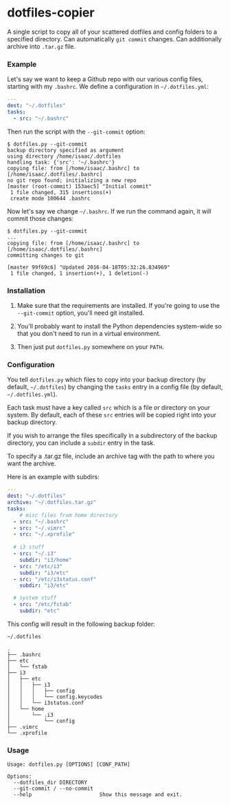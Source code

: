 # dotfiles-copier

A single script to copy all of your scattered dotfiles and
config folders to a specified directory. Can automatically
`git commit` changes. Can additionally archive into `.tar.gz` file.

### Example

Let's say we want to keep a Github repo with our various config
files, starting with my `.bashrc`. We define a configuration in
`~/.dotfiles.yml`:

```yaml
---
dest: "~/.dotfiles"
tasks:
  - src: "~/.bashrc"
```

Then run the script with the `--git-commit` option:

```
$ dotfiles.py --git-commit
backup directory specified as argument
using directory /home/isaac/.dotfiles
handling task: {'src': '~/.bashrc'}
copying file: from [/home/isaac/.bashrc] to [/home/isaac/.dotfiles/.bashrc]
no git repo found; initializing a new repo
[master (root-commit) 153aec5] "Initial commit"
 1 file changed, 315 insertions(+)
 create mode 100644 .bashrc
```

Now let's say we change `~/.bashrc`. If we run the command again,
it will commit those changes:

```
$ dotfiles.py --git-commit
...
copying file: from [/home/isaac/.bashrc] to [/home/isaac/.dotfiles/.bashrc]
committing changes to git

[master 99f69c6] "Updated 2016-04-18T05:32:26.834969"
 1 file changed, 1 insertion(+), 1 deletion(-)
```

### Installation

1. Make sure that the requirements are installed. If you're
going to use the `--git-commit` option, you'll need git installed.

2. You'll probably want to install the Python dependencies system-wide
so that you don't need to run in a virtual environment.

3. Then just put `dotfiles.py` somewhere on your `PATH`.

### Configuration

You tell `dotfiles.py` which files to copy into your backup
directory (by default, `~/.dotfiles`) by changing the `tasks`
entry in a config file (by default, `~/.dotfiles.yml`).

Each task must have a key called `src` which is a file or
directory on your system. By default, each of these `src`
entries will be copied right into your backup directory.

If you wish to arrange the files specifically in a subdirectory
of the backup directory, you can include a `subdir` entry in
the task.

To specify a .tar.gz file, include an archive tag with the path
to where you want the archive.

Here is an example with subdirs:

```yaml
---
dest: "~/.dotfiles"
archive: "~/.dotfiles.tar.gz"
tasks:
    # misc files from home directory
  - src: "~/.bashrc"
  - src: "~/.vimrc"
  - src: "~/.xprofile"
  
  # i3 stuff
  - src: "~/.i3"
    subdir: "i3/home"
  - src: "/etc/i3"
    subdir: "i3/etc"
  - src: "/etc/i3status.conf"
    subdir: "i3/etc"

  # system stuff
  - src: "/etc/fstab"
    subdir: "etc"
```

This config will result in the following backup folder:

`~/.dotfiles`
```
.
├── .bashrc
├── etc
│   └── fstab
├── i3
│   ├── etc
│   │   ├── i3
│   │   │   ├── config
│   │   │   └── config.keycodes
│   │   └── i3status.conf
│   └── home
│       └── .i3
│           └── config
├── .vimrc
└── .xprofile
```

### Usage

```
Usage: dotfiles.py [OPTIONS] [CONF_PATH]

Options:
  --dotfiles_dir DIRECTORY
  --git-commit / --no-commit
  --help                      Show this message and exit.
```
